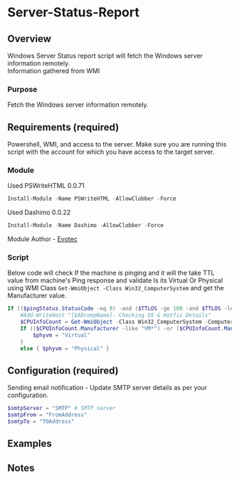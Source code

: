 # Server-Status-Report

## Overview
Windows Server Status report script will fetch the Windows server information remotely.<br>
Information gathered from WMI
### Purpose
Fetch the Windows server information remotely.

## Requirements (required)
Powershell, WMI, and access to the server.
Make sure you are running this script with the account for which you have access to the target server.
### Module
Used PSWriteHTML  0.0.71
```powershell
Install-Module -Name PSWriteHTML -AllowClobber -Force
```
Used Dashimo 0.0.22
```powershell
Install-Module -Name Dashimo -AllowClobber -Force
```
Module Author - [Evotec](https://github.com/EvotecIT/PSWriteHTML)

### Script

Below code will check If the machine is pinging and it will the take TTL value from machine's Ping response and validate Is its Virtual Or Physical using WMI Class ```Get-WmiObject -Class Win32_ComputerSystem``` and get the Manufacturer value.
```powershell
If (($pingStatus.StatusCode -eq 0) -and ($TTLOS -ge 100 -and $TTLOS -le 128 -or $TTLOS -le 0)) {
	#Add-WriteHost "[$ADcompName]- Checking OS & Hotfix Details"
	$CPUInfoCount = Get-WmiObject -Class Win32_ComputerSystem -ComputerName $ComputerName
	If (($CPUInfoCount.Manufacturer -like "VM*") -or ($CPUInfoCount.Manufacturer -like "Microsoft*")) {
		$phyvm = "Virtual"
	}
	else { $phyvm = "Physical" }
```


## Configuration (required)
Sending email notification - Update SMTP server details as per your configuration.
```Powershell 
$smtpServer = "SMTP" # SMTP server
$smtpFrom = "FromAddress"
$smtpTo = "TOAddress"
```

## Examples

## Notes

